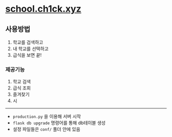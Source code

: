 # [school.ch1ck.xyz](https://school.ch1ck.xyz/)

## 사용방법
1. 학교를 검색하고
2. 내 학교를 선택하고
3. 급식을 보면 끝!

### 제공기능
1. 학교 검색
2. 급식 조회
3. 즐겨찾기
4. 시


---
- `production.py` 을 이용해 서버 시작
- `flask db upgrade` 명령어를 통해 db테이블 생성
- 설정 파일들은 `conf/` 풀더 안에 있음
